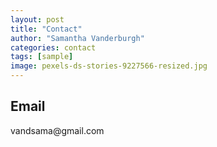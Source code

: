 ```yaml
---
layout: post
title: "Contact"
author: "Samantha Vanderburgh"
categories: contact
tags: [sample]
image: pexels-ds-stories-9227566-resized.jpg
---
```



<body>
  <h2> Email </h2>
  <i class="fa-solid fa-envelope"></i> vandsama@gmail.com
</body>
